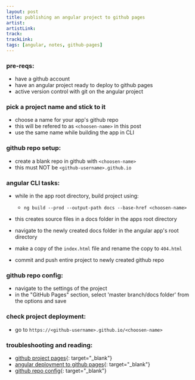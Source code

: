 ```yaml
---
layout: post
title: publishing an angular project to github pages
artist: 
artistLink: 
track: 
trackLink: 
tags: [angular, notes, github-pages]
---
```


### pre-reqs:

- have a github account 
- have an angular project ready to deploy to github pages
- active version control with git on the angular project

### pick a project name and stick to it

- choose a name for your app's github repo 
- this will be refered to as `<choosen-name>` in this post
- use the same name while building the app in CLI


### github repo setup:

- create a blank repo in github with `<choosen-name>`
- this must NOT be `<github-username>.github.io`

### angular CLI tasks:

- while in the app root directory, build project using:
    - `ng build --prod --output-path docs --base-href <choosen-name>`
- this creates source files in a docs folder in the apps root directory 

- navigate to the newly created docs folder in the angular app's root directory
- make a copy of the `index.html` file and rename the copy to `404.html`
- commit and push entire project to newly created github repo

### github repo config: 

- navigate to the settings of the project 
- in the "GitHub Pages" section, select 'master branch/docs folder' from the options and save

### check project deployment:
- go to `https://<github-username>.github.io/<choosen-name>`

### troubleshooting and reading:

- [github project pages](https://help.github.com/articles/user-organization-and-project-pages/#project-pages-sites){: target="_blank"}
- [angular deployment to github pages](https://angular.io/guide/deployment#deploy-to-github-pages){: target="_blank"}
- [github repo config](https://help.github.com/articles/configuring-a-publishing-source-for-github-pages/#publishing-your-github-pages-site-from-a-docs-folder-on-your-master-branch){: target="_blank"}
